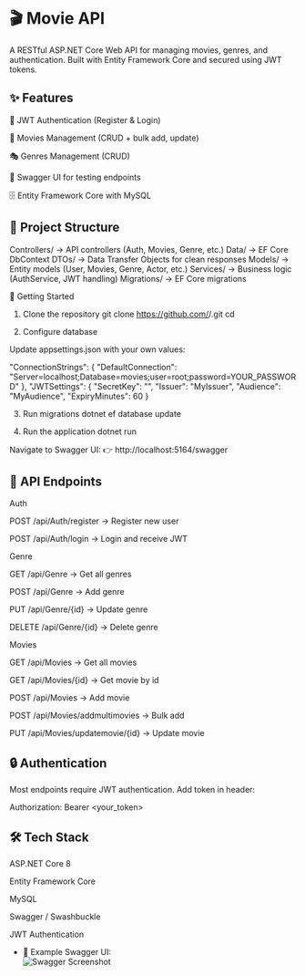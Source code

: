 # 🎬 Movie API

A RESTful ASP.NET Core Web API for managing movies, genres, and authentication. Built with Entity Framework Core and secured using JWT tokens.

## ✨ Features

🔑 JWT Authentication (Register & Login)

🎥 Movies Management (CRUD + bulk add, update)

🎭 Genres Management (CRUD)

📖 Swagger UI for testing endpoints

🗄️ Entity Framework Core with MySQL

## 📂 Project Structure

Controllers/ → API controllers (Auth, Movies, Genre, etc.)
Data/ → EF Core DbContext
DTOs/ → Data Transfer Objects for clean responses
Models/ → Entity models (User, Movies, Genre, Actor, etc.)
Services/ → Business logic (AuthService, JWT handling)
Migrations/ → EF Core migrations

🚀 Getting Started

1. Clone the repository
   git clone https://github.com/<your-username>/<repo-name>.git
   cd <repo-name>

2. Configure database

Update appsettings.json with your own values:

"ConnectionStrings": {
"DefaultConnection": "Server=localhost;Database=movies;user=root;password=YOUR_PASSWORD"
},
"JWTSettings": {
"SecretKey": "<your-secret-key>",
"Issuer": "MyIssuer",
"Audience": "MyAudience",
"ExpiryMinutes": 60
}

3. Run migrations
   dotnet ef database update

4. Run the application
   dotnet run

Navigate to Swagger UI:
👉 http://localhost:5164/swagger

## 📌 API Endpoints

Auth

POST /api/Auth/register → Register new user

POST /api/Auth/login → Login and receive JWT

Genre

GET /api/Genre → Get all genres

POST /api/Genre → Add genre

PUT /api/Genre/{id} → Update genre

DELETE /api/Genre/{id} → Delete genre

Movies

GET /api/Movies → Get all movies

GET /api/Movies/{id} → Get movie by id

POST /api/Movies → Add movie

POST /api/Movies/addmultimovies → Bulk add

PUT /api/Movies/updatemovie/{id} → Update movie

## 🔒 Authentication

Most endpoints require JWT authentication.
Add token in header:

Authorization: Bearer <your_token>

## 🛠️ Tech Stack

ASP.NET Core 8

Entity Framework Core

MySQL

Swagger / Swashbuckle

JWT Authentication

- 📸 Example Swagger UI:  
  ![Swagger Screenshot](docs/swagger.png)
